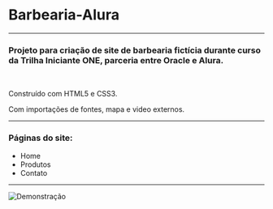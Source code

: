 # Barbearia-Alura
<hr>
<h3>Projeto para criação de site de barbearia fictícia durante curso da Trilha Iniciante ONE, parceria entre Oracle e Alura.</h3>
<br>
<p>Construído com HTML5 e CSS3.</p> 
<p>Com importações de fontes, mapa e video externos.</p>
<hr>
<h3>Páginas do site:</h3>
<ul>
  <li>Home</li>
  <li>Produtos</li>
  <li>Contato</li>
</ul>
<hr>


![Demonstração](https://github.com/rodrigoribeiroleo/Barbearia-Alura/blob/master/demonstracao.gif)
